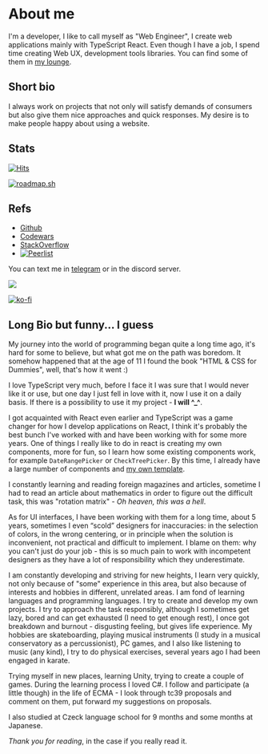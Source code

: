 # About me

I'm a developer, I like to call myself as "Web Engineer", I create web applications mainly with TypeScript React.
Even though I have a job, I spend time creating Web UX, development tools libraries. You can find some of them in [my lounge](https://github.com/FrameMuse-Lounge).

## Short bio

I always work on projects that not only will satisfy demands of consumers but also give them nice approaches and quick responses. My desire is to make people happy about using a website.

## Stats

[![Hits](https://hits.seeyoufarm.com/api/count/incr/badge.svg?url=https%3A%2F%2Fgithub.com%2FFrameMuse%2FFrameMuse&count_bg=%234D91D9&title_bg=%234D555C&icon=hey.svg&icon_color=%23E7E7E7&title=Daily+%2F+Total+views&edge_flat=false)](https://hits.seeyoufarm.com)

[![roadmap.sh](https://api.roadmap.sh/v1-badge/tall/65395259602c6661a55b4a81?variant=dark&roadmaps=typescript%2Creact%2Csoftware-architect%2Cfrontend)](https://roadmap.sh)

## Refs
-  [Github](https://github.com/FrameMuse)
-  [Codewars](https://www.codewars.com/users/FrameMuse)
-  [StackOverflow](https://stackoverflow.com/users/story/12468111)
-  [![Peerlist](https://github-readme-badge.peerlist.io/api/framemuse?style=social)](https://peerlist.io/framemuse)

You can text me in [telegram](https://t.me/FrameMuse) or in the discord server.

[![](https://discordapp.com/api/guilds/1002540200611819541/widget.png?style=banner2)](https://discord.gg/DCUWrRhvnt)

[![ko-fi](https://ko-fi.com/img/githubbutton_sm.svg)](https://ko-fi.com/D1D8IZ8TU)

## Long Bio but funny... I guess

My journey into the world of programming began quite a long time ago, it's hard for some to believe, but what got me on the path was boredom. It somehow happened that at the age of 11 I found the book "HTML & CSS for Dummies", well, that's how it went :)

I love TypeScript very much, before I face it I was sure that I would never like it or use, but one day I just fell in love with it, now I use it on a daily basis. If there is a possibility to use it my project - **I will ^_^**.

I got acquainted with React even earlier and TypeScript was a game changer for how I develop applications on React, I think it's probably the best bunch I've worked with and have been working with for some more years. One of things I really like to do in react is creating my own components, more for fun, so I learn how some existing components work, for example `DateRangePicker` or `CheckTreePicker`. By this time, I already have a large number of components and [my own template](https://github.com/FrameMuse/react-template).

I constantly learning and reading foreign magazines and articles, sometime I had to read an article about
mathematics in order to figure out the difficult task, this was "rotation matrix" - _Oh heaven, this was a hell_.

As for UI interfaces, I have been working with them for a long time, about 5 years, sometimes I even “scold” designers for inaccuracies: in the selection of colors, in the wrong centering, or in principle when the solution is inconvenient, not practical and difficult to implement. I blame on them: why you can't just do your job - this is so much pain to work with incompetent designers as they have a lot of responsibility which they underestimate.

I am constantly developing and striving for new heights, I learn very quickly, not only because of "some" experience in this area, but also because of interests and hobbies in different, unrelated areas.
I am fond of learning languages and programming languages. I try to create and develop my
own projects. I try to approach the task responsibly, although I sometimes get lazy, bored and can get exhausted (I need to get enough rest), I once got breakdown and burnout - disgusting feeling, but gives life experience.
My hobbies are skateboarding, playing musical instruments (I study in a musical conservatory as a percussionist), PC games, and I also like listening to
music (any kind), I try to do physical exercises, several years ago I had been engaged in karate.

Trying myself in new places, learning Unity, trying to create a couple of games. During the learning process I loved C#.
I follow and participate (a little though) in the life of ECMA - I look through tc39 proposals and comment on them, put forward my suggestions on proposals.

I also studied at Czeck language school for 9 months and some months at Japanese.

_Thank you for reading_, in the case if you really read it.
